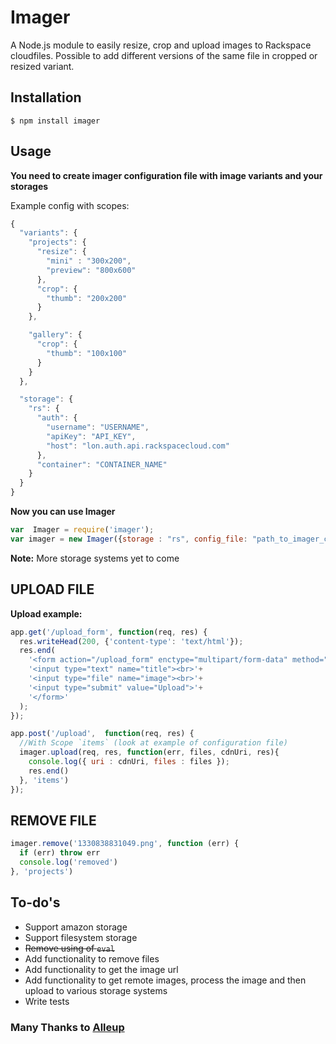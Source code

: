 Imager
=============

A Node.js module to easily resize, crop and upload images to Rackspace cloudfiles. Possible to add different versions of the same file in cropped or resized variant.

## Installation
    $ npm install imager

## Usage

**You need to create imager configuration file with image variants and your storages**

Example config with scopes:

```js
{
  "variants": {
    "projects": {
      "resize": {
        "mini" : "300x200",
        "preview": "800x600"
      },
      "crop": {
        "thumb": "200x200"
      }
    },

    "gallery": {
      "crop": {
        "thumb": "100x100"
      }
    }
  },

  "storage": {
    "rs": {
      "auth": {
        "username": "USERNAME",
        "apiKey": "API_KEY",
        "host": "lon.auth.api.rackspacecloud.com"
      },
      "container": "CONTAINER_NAME"
    }
  }
}
```
**Now you can use Imager**

```js
var  Imager = require('imager');
var imager = new Imager({storage : "rs", config_file: "path_to_imager_config.json"})
```
**Note:** More storage systems yet to come

## UPLOAD FILE

**Upload example:**

```js
app.get('/upload_form', function(req, res) {
  res.writeHead(200, {'content-type': 'text/html'});
  res.end(
    '<form action="/upload_form" enctype="multipart/form-data" method="post">'+
    '<input type="text" name="title"><br>'+
    '<input type="file" name="image"><br>'+
    '<input type="submit" value="Upload">'+
    '</form>'
  );
});

app.post('/upload',  function(req, res) {
  //With Scope `items` (look at example of configuration file)
  imager.upload(req, res, function(err, files, cdnUri, res){
    console.log({ uri : cdnUri, files : files });
    res.end()
  }, 'items')
});
```

## REMOVE FILE

```js
imager.remove('1330838831049.png', function (err) {
  if (err) throw err
  console.log('removed')
}, 'projects')
```

## To-do's
* Support amazon storage
* Support filesystem storage
* <strike>Remove using of `eval`</strike>
* Add functionality to remove files
* Add functionality to get the image url
* Add functionality to get remote images, process the image and then upload to various storage systems
* Write tests

### Many Thanks to [Alleup](https://github.com/tih-ra/alleup)
